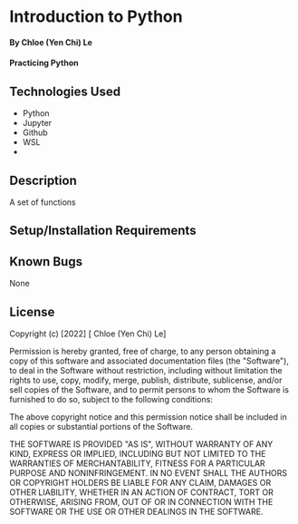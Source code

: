 # Introduction to Python

#### By Chloe (Yen Chi) Le

#### Practicing Python

## Technologies Used

* Python
* Jupyter
* Github
* WSL
* 

## Description

A set of functions

## Setup/Installation Requirements


## Known Bugs

None

## License

Copyright (c) [2022] [ Chloe (Yen Chi) Le]

Permission is hereby granted, free of charge, to any person obtaining a copy of this software and associated documentation files (the "Software"), to deal in the Software without restriction, including without limitation the rights to use, copy, modify, merge, publish, distribute, sublicense, and/or sell copies of the Software, and to permit persons to whom the Software is furnished to do so, subject to the following conditions:

The above copyright notice and this permission notice shall be included in all copies or substantial portions of the Software.

THE SOFTWARE IS PROVIDED "AS IS", WITHOUT WARRANTY OF ANY KIND, EXPRESS OR IMPLIED, INCLUDING BUT NOT LIMITED TO THE WARRANTIES OF MERCHANTABILITY, FITNESS FOR A PARTICULAR PURPOSE AND NONINFRINGEMENT. IN NO EVENT SHALL THE AUTHORS OR COPYRIGHT HOLDERS BE LIABLE FOR ANY CLAIM, DAMAGES OR OTHER LIABILITY, WHETHER IN AN ACTION OF CONTRACT, TORT OR OTHERWISE, ARISING FROM, OUT OF OR IN CONNECTION WITH THE SOFTWARE OR THE USE OR OTHER DEALINGS IN THE SOFTWARE.
